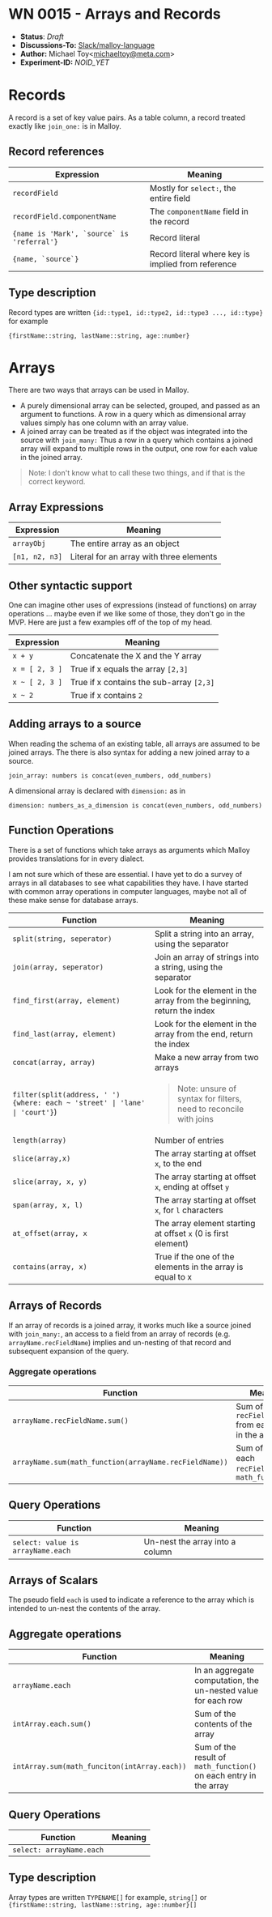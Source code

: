 # WN 0015 - Arrays and Records

- **Status**: *Draft*
- **Discussions-To:**  [Slack/malloy-language](https://malloy-community.slack.com/archives/C06JR0C23RB/p1722981665815069)
- **Author:** Michael Toy\<michaeltoy@meta.com>
- **Experiment-ID:** _NOID_YET_

# Records

A record is a set of key value pairs. As a table column, a record treated exactly like `join_one:` is in Malloy.

## Record references

| Expression | Meaning |
| --- | --- |
| `recordField` | Mostly for `select:`, the entire field |
| `recordField.componentName` | The `componentName` field in the record |
| ``{name is 'Mark', `source` is 'referral'}`` | Record literal |
| ``{name, `source`}`` | Record literal where key is implied from reference |

## Type description

Record types are written `{id::type1, id::type2, id::type3 ..., id::type}` for example

    {firstName::string, lastName::string, age::number}

# Arrays

There are two ways that arrays can be used in Malloy.

  * A purely dimensional array can be selected, grouped, and passed as an argument to functions. A row in
    a query which as dimensional array values simply has one column with an array value.
  * A joined array can be treated as if the object was integrated into the source with `join_many:` Thus
    a row in a query which contains a joined array will expand to multiple rows in the output,
    one row for each value in the joined array.

> Note: I don't know what to call these two things, and if that is the correct keyword.

## Array Expressions

| Expression | Meaning |
| --- | --- |
| `arrayObj` | The entire array as an object |
| `[n1, n2, n3]` | Literal for an array with three elements |

## Other syntactic support

One can imagine other uses of expressions (instead of functions) on array operations ...
maybe even if we like some of those, they don't go in the MVP. Here are just a few
examples off of the top of my head.

| Expression | Meaning |
| --- | --- |
| `x + y` | Concatenate the X and the Y array |
| `x = [ 2, 3 ]` | True if x equals the array `[2,3]` |
| `x ~ [ 2, 3 ]` | True if x contains the sub-array `[2,3]` |
| `x ~ 2` | True if x contains `2` |

## Adding arrays to a source

When reading the schema of an existing table, all arrays are assumed to be joined arrays.
The there is also syntax for adding a new joined array to a source.

    join_array: numbers is concat(even_numbers, odd_numbers)

A dimensional array is declared with `dimension:` as in

    dimension: numbers_as_a_dimension is concat(even_numbers, odd_numbers)

## Function Operations

There is a set of functions which take arrays as arguments which Malloy provides
translations for in every dialect.

I am not sure which of these are essential. I have yet to do a survey of arrays
in all databases to see what capabilities they have. I have started with common
array operations in computer languages, maybe not all of these make sense
for database arrays.

| Function | Meaning |
| --- | --- |
| `split(string, seperator)` | Split a string into an array, using the separator |
| `join(array, seperator)` | Join an array of strings into a string, using the separator |
| `find_first(array, element)` | Look for the element in the array from the beginning, return the index |
| `find_last(array, element)` | Look for the element in the array from the end, return the index |
| `concat(array, array)` | Make a new array from two arrays |
| `filter(split(address, ' ') {where: each ~ 'street' \| 'lane' \| 'court'}`) | <blockquote>Note: unsure of syntax for filters, need to reconcile with joins</blockquote> |
| `length(array)` | Number of entries |
| `slice(array,x)` | The array starting at offset `x`, to the end |
| `slice(array, x, y)` | The array starting at offset `x`, ending at offset `y` |
| `span(array, x, l)` | The array starting at offset `x`, for `l` characters |
| `at_offset(array, x` | The array element starting at offset `x` (0 is first element)|
| `contains(array, x)` | True if the one of the elements in the array is equal to x |


## Arrays of Records

If an array of records is a joined array, it works much like a source joined with `join_many:`, an access to a field from an array of records (e.g. `arrayName.recFieldName`) implies and un-nesting of that record and subsequent expansion of the query.

###  Aggregate operations

| Function | Meaning |
| --- | --- |
| `arrayName.recFieldName.sum()` | Sum of all the `recFieldName` from each entry in the array |
| `arrayName.sum(math_function(arrayName.recFieldName))` | Sum of passing each `recFieldName` to `math_function()` |

## Query Operations

| Function | Meaning |
| --- | --- |
| `select: value is arrayName.each` | Un-nest the array into a column |

## Arrays of Scalars

The pseudo field `each` is used to indicate a reference to the array which is intended to
un-nest the contents of the array.

## Aggregate operations

| Function | Meaning |
| --- | --- |
| `arrayName.each` | In an aggregate computation, the un-nested value for each row |
| `intArray.each.sum()` | Sum of the contents of the array |
| `intArray.sum(math_funciton(intArray.each))` | Sum of the result of `math_function()` on each entry in the array |

## Query Operations

| Function | Meaning |
| --- | --- |
| `select: arrayName.each` |  |

## Type description

Array types are written `TYPENAME[]` for example, `string[]` or `{firstName::string, lastName::string, age::number}[]`

